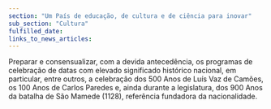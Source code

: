 ```yaml
---
section: "Um País de educação, de cultura e de ciência para inovar"
sub_section: "Cultura"
fulfilled_date:
links_to_news_articles:
---
```


Preparar e consensualizar, com a devida antecedência, os programas de celebração de datas com elevado significado histórico nacional, em particular, entre outros, a celebração dos 500 Anos de Luís Vaz de Camões, os 100 Anos de Carlos Paredes e, ainda durante a legislatura, dos 900 Anos da batalha de São Mamede (1128), referência fundadora da nacionalidade.